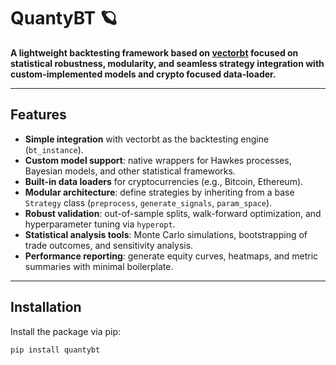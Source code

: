# QuantyBT 🪐

**A lightweight backtesting framework based on [vectorbt](https://github.com/polakowo/vectorbt) focused on statistical robustness, modularity, and seamless strategy integration with custom-implemented models and crypto focused data-loader.**

---

## Features

- **Simple integration** with vectorbt as the backtesting engine (`bt_instance`).
- **Custom model support**: native wrappers for Hawkes processes, Bayesian models, and other statistical frameworks.
- **Built-in data loaders** for cryptocurrencies (e.g., Bitcoin, Ethereum).
- **Modular architecture**: define strategies by inheriting from a base `Strategy` class (`preprocess`, `generate_signals`, `param_space`).
- **Robust validation**: out-of-sample splits, walk-forward optimization, and hyperparameter tuning via `hyperopt`.
- **Statistical analysis tools**: Monte Carlo simulations, bootstrapping of trade outcomes, and sensitivity analysis.
- **Performance reporting**: generate equity curves, heatmaps, and metric summaries with minimal boilerplate.

---

## Installation

Install the package via pip:

```bash
pip install quantybt

```

